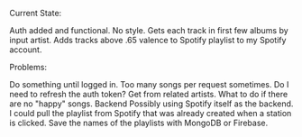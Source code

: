 Current State:

  Auth added and functional.
  No style.
  Gets each track in first few albums by input artist.
  Adds tracks above .65 valence to Spotify playlist to my Spotify account.
  


Problems:
  
  Do something until logged in.
  Too many songs per request sometimes.
  Do I need to refresh the auth token?
  Get from related artists.
  What to do if there are no "happy" songs.
  Backend
    Possibly using Spotify itself as the backend.
    I could pull the playlist from Spotify that was already created when a station is clicked.
    Save the names of the playlists with MongoDB or Firebase.
